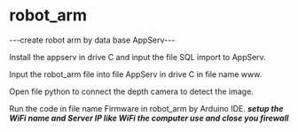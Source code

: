 # robot_arm
---create robot arm by data base AppServ---
<first step>

Install the appserv in drive C and input the file SQL import to AppServ.

<second step>

Input the robot_arm file into file AppServ in drive C in file name www.
  
<third step>
  
Open file python to connect the depth camera to detect the image.
  
<last step>
  
Run the code in file name Firmware in robot_arm by Arduino IDE.
***setup the WiFi name and Server IP like WiFi the computer use and close you firewall***
